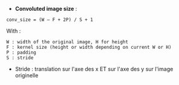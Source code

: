 - **Convoluted image size** : 
```
conv_size = (W – F + 2P) / S + 1
```
With :
```
W : width of the original image, H for height
F : kernel size (height or width depending on current W or H)
P : padding
S : stride
```

- Stride : translation sur l'axe des x ET sur l'axe des y sur l'image originelle
